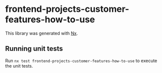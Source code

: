 # frontend-projects-customer-features-how-to-use

This library was generated with [Nx](https://nx.dev).

## Running unit tests

Run `nx test frontend-projects-customer-features-how-to-use` to execute the unit tests.
